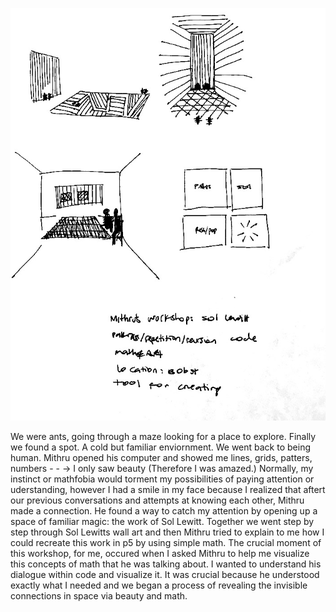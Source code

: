 ![Map 1](https://raw.githubusercontent.com/daniellagr/teachingasart/master/IMG_8916.JPG)


We were ants, going through a maze looking for a place to explore.
Finally we found a spot. A cold but familiar enviornment. 
We went back to being human. Mithru opened his computer and showed me lines, grids, patters, numbers - - -> I only saw beauty (Therefore I was amazed.)
Normally, my instinct or mathfobia would torment my possibilities of paying attention or uderstanding, however I had a smile in my face because I realized that aftert our previous conversations and attempts at knowing each other, 
Mithru made a connection. He found a way to catch my attention by opening up a space of familiar magic: the work of Sol Lewitt.
Together we went step by step through Sol Lewitts wall art and then Mithru tried to explain to me how I could recreate this work in p5 by using simple math.
The crucial moment of this workshop, for me,  occured when I asked Mithru to help me visualize this concepts of math that he was talking about.
I wanted to understand his dialogue within code and visualize it. 
It was crucial because he understood exactly what I needed and we began a process of revealing the invisible connections in space via
beauty and math. 

